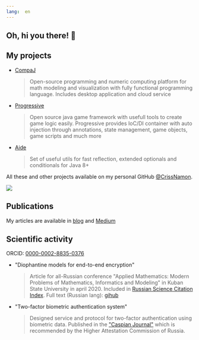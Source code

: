 ```yaml
---
lang:  en
---
```

## Oh, hi you there! 👋

## My projects
- [CompaJ](https://github.com/CrissNamon/compaj-cloud)
    > Open-source programming and numeric computing platform for math modeling and visualization with fully functional programming language. Includes desktop application and cloud service
- [Progressive](https://github.com/CrissNamon/progressive)
    > Open source java game framework with usefull tools to create game logic easily. Progressive provides IoC/DI container with auto injection through annotations, state management, game objects, game scripts and much more
- [Aide](https://github.com/CrissNamon/aide)
    > Set of useful utils for fast reflection, extended optionals and conditionals for Java 8+
    
All these and other projects available on my personal GitHub [@CrissNamon](https://github.com/CrissNamon).
    
<img src="https://github-readme-stats.vercel.app/api?username=crissnamon&title_color=0074D9&text_color=E5C07B&icon_color=2ECC40&border_color=30363D&bg_color=161B22&show_icons=true&cache_seconds=1800&locale=en&border_radius=5&hide=,issues,&count_private=true&include_all_commit=true"/>

## Publications
My articles are available in [blog](https://hiddenproject.tech/ru/blog) and [Medium](https://medium.com/@danilarassokhin)

## Scientific activity
ORCID: [0000-0002-8835-0376](https://orcid.org/0000-0002-8835-0376)
- "Diophantine models for end-to-end encryption"
    > Article for all-Russian conference "Applied Mathematics: Modern Problems of Mathematics, Informatics and Modeling" in Kuban State University in april 2020. Included in [Russian Science Citation Index](https://www.elibrary.ru/item.asp?id=46415961). Full text (Russian lang): [gihub](https://raw.githubusercontent.com/CrissNamon/crissnamon.github.io/main/ru/science/diophantine_models_for_encryption.pdf)
- "Two-factor biometric authentication system"
    > Designed service and protocol for two-factor authentication using biometric data. Published in the ["Caspian Journal"](https://hi-tech.asu.edu.ru/files/4(56)/66-74.pdf) which is recommended by the Higher Attestation Commission of Russia. 
